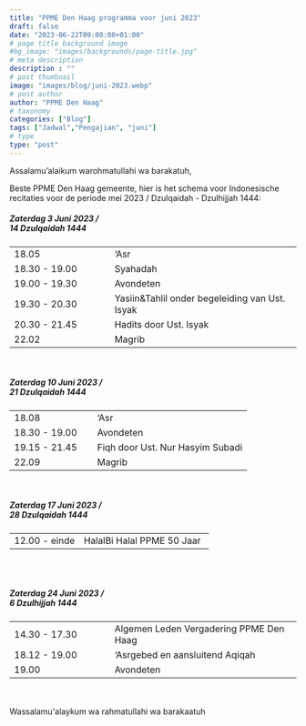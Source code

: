 ```yaml
---
title: "PPME Den Haag programma voor juni 2023"
draft: false
date: "2023-06-22T09:00:00+01:00"
# page title background image
#bg_image: "images/backgrounds/page-title.jpg"
# meta description
description : ""
# post thumbnail
image: "images/blog/juni-2023.webp"
# post author
author: "PPME Den Haag"
# taxonomy
categories: ["Blog"]
tags: ["Jadwal","Pengajian", "juni"]
# type
type: "post"
---
```


Assalamu’alaikum warohmatullahi wa barakatuh,

Beste PPME Den Haag gemeente, hier is het schema voor Indonesische recitaties voor de periode mei 2023 / Dzulqaidah - Dzulhijjah 1444:

##### Zaterdag 3 Juni 2023 /<br/> 14 Dzulqaidah 1444
<table style="width:100%">
<tr><td style="width:35%;margin:0;">18.05</td><td style="width:65%;margin:0;">‘Asr</td></tr>
<tr><td style="width:35%;margin:0;">18.30 - 19.00</td><td style="width:65%;margin:0;">Syahadah</td></tr>
<tr><td style="width:35%;margin:0;">19.00 - 19.30</td><td style="width:65%;margin:0;">Avondeten</td></tr>
<tr><td style="width:35%;margin:0;">19.30 - 20.30</td><td style="width:65%;margin:0;">Yasiin&Tahlil onder begeleiding van Ust. Isyak</td></tr>
<tr><td style="width:35%;margin:0;">20.30 - 21.45</td><td style="width:65%;margin:0;">Hadits door Ust. Isyak</td></tr>
<tr><td style="width:35%;margin:0;">22.02</td><td style="width:65%;margin:0;">Magrib</td></tr>
</table>
<br/>




##### Zaterdag 10 Juni 2023 /<br/> 21 Dzulqaidah 1444
<table style="width:100%">
<tr><td style="width:35%;margin:0;">18.08</td><td style="width:65%;margin:0;">‘Asr</td></tr>
<tr><td style="width:35%;margin:0;">18.30 - 19.00</td><td style="width:65%;margin:0;">Avondeten</td></tr>
<tr><td style="width:35%;margin:0;">19.15 - 21.45</td><td style="width:65%;margin:0;">Fiqh door Ust. Nur Hasyim Subadi</td></tr>

<tr><td style="width:35%;margin:0;">22.09</td><td style="width:65%;margin:0;">Magrib</td></tr>
</table>
<br/>


##### Zaterdag 17 Juni 2023 /<br/> 28 Dzulqaidah 1444 
<table style="width:100%">
<tr><td style="width:35%;margin:0;">12.00 - einde</td><td style="width:65%;margin:0;">HalalBi Halal PPME 50 Jaar</td></tr>
</table>
<br/>

<br/>

##### Zaterdag 24 Juni 2023 /<br/> 6 Dzulhijjah 1444
<table style="width:100%">
<tr><td style="width:35%;margin:0;">14.30 - 17.30</td><td style="width:65%;margin:0;">Algemen Leden Vergadering PPME Den Haag</td></tr>
<tr><td style="width:35%;margin:0;">18.12 - 19.00</td><td style="width:65%;margin:0;">‘Asrgebed en aansluitend Aqiqah</td></tr>
<tr><td style="width:35%;margin:0;">19.00</td><td style="width:65%;margin:0;">Avondeten</td></tr>

</table>
<br/>

<br/>
Wassalamu'alaykum wa rahmatullahi wa barakaatuh
